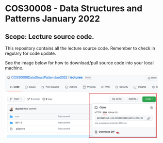 COS30008 - Data Structures and Patterns
January 2022
==============
## Scope: Lecture source code.

This repository contains all the lecture source code.
Remember to check in regulary for code update.

See the image below for how to download/pull source code into your local machine.

![Github Howto](images/Github-howto-sourcecode.png)